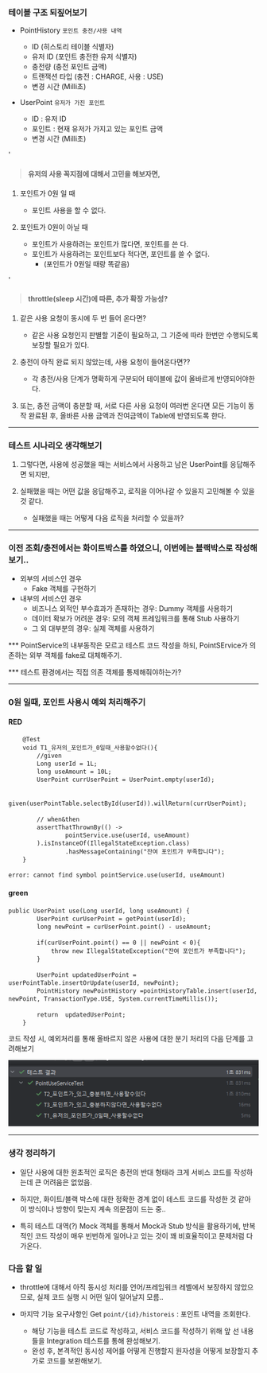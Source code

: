 ### 테이블 구조 되짚어보기

- PointHistory `포인트 충전/사용 내역`
    - ID (히스토리 테이블 식별자)
    - 유저 ID (포인트 충전한 유저 식별자)
    - 충전량 (충전 포인트 금액)
    - 트랜잭션 타입 (충전 : CHARGE, 사용 : USE)
    - 변경 시간 (Milli초)


- UserPoint `유저가 가진 포인트`
    - ID : 유저 ID
    - 포인트 : 현재 유저가 가지고 있는 포인트 금액
    - 변경 시간 (Milli초)

'

> #### 유저의 사용 꼭지점에 대해서 고민을 해보자면,
1. 포인트가 0원 일 때
   - 포인트 사용을 할 수 없다.


2. 포인트가 0원이 아닐 때
   - 포인트가 사용하려는 포인트가 많다면, 포인트를 쓴 다.
   - 포인트가 사용하려는 포인트보다 적다면, 포인트를 쓸 수 없다.
     - (포인트가 0원일 때랑 똑같음)

  '
> #### throttle(sleep 시간)에 따른, 추가 확장 가능성?
1. 같은 사용 요청이 동시에 두 번 들어 온다면?
   - 같은 사용 요청인지 판별할 기준이 필요하고, 그 기준에 따라 한번만 수행되도록 보장할 필요가 있다.


2. 충전이 아직 완료 되지 않았는데, 사용 요청이 들어온다면??
   - 각 충전/사용 단계가 명확하게 구분되어 테이블에 값이 올바르게 반영되어야한다.


3. 또는, 충전 금액이 충분할 때, 서로 다른 사용 요청이 여러번 온다면 모든 기능이 동작 완료된 후, 올바른 사용 금액과 잔여금액이 Table에 반영되도록 한다.
---

### 테스트 시나리오 생각해보기
1. 그렇다면, 사용에 성공했을 때는 서비스에서 사용하고 남은 UserPoint를 응답해주면 되지만,


2. 실패했을 때는 어떤 값을 응답해주고, 로직을 이어나갈 수 있을지 고민해볼 수 있을 것 같다.
    - 실패했을 때는 어떻게 다음 로직을 처리할 수 있을까?

---

### 이전 조회/충전에서는 화이트박스를 하였으니, 이번에는 블랙박스로 작성해보기..

- 외부의 서비스인 경우
    - Fake 객체를 구현하기
- 내부의 서비스인 경우
  - 비즈니스 외적인 부수효과가 존재하는 경우: Dummy 객체를 사용하기
  - 데이터 확보가 어려운 경우: 모의 객체 프레임워크를 통해 Stub 사용하기
  - 그 외 대부분의 경우: 실제 객체를 사용하기

*** PointService의 내부동작은 모르고 테스트 코드 작성을 하되,
PointSErvice가 의존하는 외부 객체를 fake로 대체해주기.

*** 테스트 환경에서는 직접 의존 객체를 통제해줘야하는가?

---

### 0원 일때, 포인트 사용시 예외 처리해주기

#### RED
```
    @Test
    void T1_유저의_포인트가_0일때_사용할수없다(){
        //given
        Long userId = 1L;
        long useAmount = 10L;
        UserPoint currUserPoint = UserPoint.empty(userId);

        given(userPointTable.selectById(userId)).willReturn(currUserPoint);

        // when&then
        assertThatThrownBy(() ->
                pointService.use(userId, useAmount)
        ).isInstanceOf(IllegalStateException.class)
                .hasMessageContaining("잔여 포인트가 부족합니다");
    }
```

`error: cannot find symbol pointService.use(userId, useAmount)`

#### green
```
public UserPoint use(Long userId, long useAmount) {
        UserPoint curUserPoint = getPoint(userId);
        long newPoint = curUserPoint.point() - useAmount;

        if(curUserPoint.point() == 0 || newPoint < 0){
            throw new IllegalStateException("잔여 포인트가 부족합니다");
        }

        UserPoint updatedUserPoint = userPointTable.insertOrUpdate(userId, newPoint);
        PointHistory newPointHistory =pointHistoryTable.insert(userId, newPoint, TransactionType.USE, System.currentTimeMillis());

        return  updatedUserPoint;
    }
```

코드 작성 시, 예외처리를 통해 올바르지 않은 사용에 대한 분기 처리의 다음 단계를 고려해보기

![img.png](img.png)


---

### 생각 정리하기

- 일단 사용에 대한 원초적인 로직은 충전의 반대 형태라 크게 서비스 코드를 작성하는데 큰 어려움은 없었음.


- 하지만, 화이트/블랙 박스에 대한 정확한 경계 없이 테스트 코드를 작성한 것 같아 이 방식이나 방향이 맞는지 계속 의문점이 드는 중..


- 특히 테스트 대역(?) Mock 객체를 통해서 Mock과 Stub 방식을 활용하기에, 반복적인 코드 작성이 매우 빈번하게 일어나고 있는 것이 꽤 비효율적이고 문제처럼 다가온다.

### 다음 할 일
- throttle에 대해서 아직 동시성 처리를 언어/프레임워크 레벨에서 보장하지 않았으므로, 실제 코드 실행 시 어떤 일이 일어날지 모름..


- 마지막 기능 요구사항인 Get `point/{id}/historeis` : 포인트 내역을 조회한다.
  - 해당 기능을 테스트 코드로 작성하고, 서비스 코드를 작성하기 위해 앞 선 내용들을 Integration 테스트를 통해 완성해보기.
  - 완성 후, 본격적인 동시성 제어를 어떻게 진행할지 원자성을 어떻게 보장할지 추가로 코드를 보완해보기.
